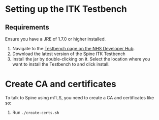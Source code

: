 # Setting up the ITK Testbench

## Requirements
Ensure you have a JRE of 1.7.0 or higher installed.

1. Navigate to the [Testbench page on the NHS Developer Hub](https://developer.nhs.uk/testcentre/itk-testbench/).
2. Download the latest version of the Spine ITK Testbench
3. Install the jar by double-clicking on it. Select the location where you want to install the Testbench to and click install.

# Create CA and certificates
To talk to Spine using mTLS, you need to create a CA and certificates like so:

1. Run `./create-certs.sh`